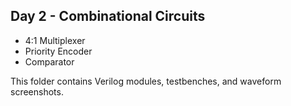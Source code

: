 ## Day 2 - Combinational Circuits

- 4:1 Multiplexer  
- Priority Encoder  
- Comparator  

This folder contains Verilog modules, testbenches, and waveform screenshots.
